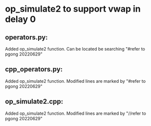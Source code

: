 # op_simulate2 to support vwap in delay 0
## operators.py:
Added op_simulate2 function. Can be located be searching "#refer to pgong 20220629"

## cpp_operators.py:
Added op_simulate2 function. Modified lines are marked by "#refer to pgong 20220629"

## op_simulate2.cpp:
Added op_simulate2 function. Modified lines are marked by "//refer to pgong 20220629"
